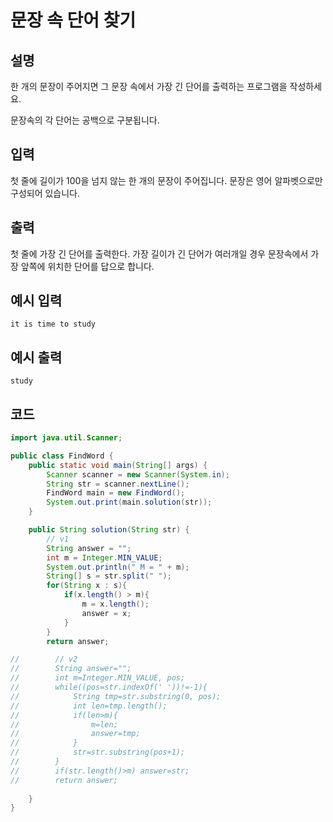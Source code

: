 # 문장 속 단어 찾기

## 설명
한 개의 문장이 주어지면 그 문장 속에서 가장 긴 단어를 출력하는 프로그램을 작성하세요.

문장속의 각 단어는 공백으로 구분됩니다.

## 입력
첫 줄에 길이가 100을 넘지 않는 한 개의 문장이 주어집니다. 문장은 영어 알파벳으로만 구성되어 있습니다.

## 출력
첫 줄에 가장 긴 단어를 출력한다. 가장 길이가 긴 단어가 여러개일 경우 문장속에서 가장 앞쪽에 위치한 단어를 답으로 합니다.

## 예시 입력
```
it is time to study
```

## 예시 출력

```
study
```

## 코드

```java
import java.util.Scanner;

public class FindWord {
    public static void main(String[] args) {
        Scanner scanner = new Scanner(System.in);
        String str = scanner.nextLine();
        FindWord main = new FindWord();
        System.out.print(main.solution(str));
    }

    public String solution(String str) {
        // v1
        String answer = "";
        int m = Integer.MIN_VALUE;
        System.out.println(" M = " + m);
        String[] s = str.split(" ");
        for(String x : s){
            if(x.length() > m){
                m = x.length();
                answer = x;
            }
        }
        return answer;

//        // v2
//        String answer="";
//        int m=Integer.MIN_VALUE, pos;
//        while((pos=str.indexOf(' '))!=-1){
//            String tmp=str.substring(0, pos);
//            int len=tmp.length();
//            if(len>m){
//                m=len;
//                answer=tmp;
//            }
//            str=str.substring(pos+1);
//        }
//        if(str.length()>m) answer=str;
//        return answer;
        
    }
}

```
